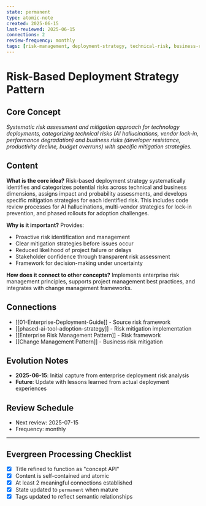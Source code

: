 ```yaml
---
state: permanent
type: atomic-note
created: 2025-06-15
last-reviewed: 2025-06-15
connections: 2
review-frequency: monthly
tags: [risk-management, deployment-strategy, technical-risk, business-risk]
---
```

# Risk-Based Deployment Strategy Pattern

## Core Concept

*Systematic risk assessment and mitigation approach for technology deployments, categorizing technical risks (AI hallucinations, vendor lock-in, performance degradation) and business risks (developer resistance, productivity decline, budget overruns) with specific mitigation strategies.*

## Content

**What is the core idea?**
Risk-based deployment strategy systematically identifies and categorizes potential risks across technical and business dimensions, assigns impact and probability assessments, and develops specific mitigation strategies for each identified risk. This includes code review processes for AI hallucinations, multi-vendor strategies for lock-in prevention, and phased rollouts for adoption challenges.

**Why is it important?**
Provides:
- Proactive risk identification and management
- Clear mitigation strategies before issues occur
- Reduced likelihood of project failure or delays
- Stakeholder confidence through transparent risk assessment
- Framework for decision-making under uncertainty

**How does it connect to other concepts?**
Implements enterprise risk management principles, supports project management best practices, and integrates with change management frameworks.

## Connections

- [[01-Enterprise-Deployment-Guide]] - Source risk framework
- [[phased-ai-tool-adoption-strategy]] - Risk mitigation implementation
- [[Enterprise Risk Management Pattern]] - Risk framework
- [[Change Management Pattern]] - Business risk mitigation

## Evolution Notes

- **2025-06-15**: Initial capture from enterprise deployment risk analysis
- **Future**: Update with lessons learned from actual deployment experiences

## Review Schedule

- Next review: 2025-07-15
- Frequency: monthly

---

## Evergreen Processing Checklist

- [x] Title refined to function as "concept API"
- [x] Content is self-contained and atomic
- [x] At least 2 meaningful connections established
- [x] State updated to `permanent` when mature
- [x] Tags updated to reflect semantic relationships